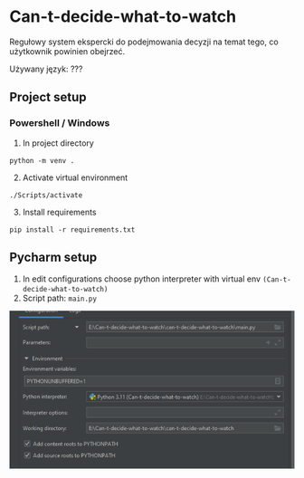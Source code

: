 # Can-t-decide-what-to-watch
Regułowy system ekspercki do podejmowania decyzji na temat tego, co użytkownik powinien obejrzeć.

Używany język: ???



## Project setup
### Powershell / Windows

1. In project directory
```
python -m venv .
```
2. Activate virtual environment
```
./Scripts/activate
```

3. Install requirements
```
pip install -r requirements.txt
```

## Pycharm setup
1. In edit configurations choose python interpreter with virtual env ```(Can-t-decide-what-to-watch)```
2. Script path: ```main.py```

![img.png](img.png)



